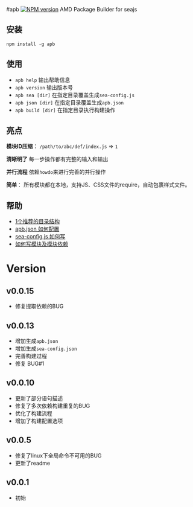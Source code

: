 #apb [![NPM version](https://img.shields.io/npm/v/apb.svg?style=flat)](https://npmjs.org/package/apb)
AMD Package Builder for seajs



## 安装
```
npm install -g apb
```



## 使用
* `apb help` 输出帮助信息
* `apb version` 输出版本号
* `apb sea [dir]` 在指定目录覆盖生成`sea-config.js`
* `apb json [dir]` 在指定目录覆盖生成`apb.json`
* `apb build [dir]` 在指定目录执行构建操作




## 亮点
**模块ID压缩**：
`/path/to/abc/def/index.js` => `1`

**清晰明了**
每一步操作都有完整的输入和输出

**并行流程**
依赖`howdo`来进行完善的并行操作

**简单**：
所有模块都在本地，支持JS、CSS文件的require，自动包裹样式文件。


## 帮助
- [1个推荐的目录结构](https://github.com/cloudcome/nodejs-apb/blob/master/help/recommend-dir.md)
- [apb.json 如何配置](https://github.com/cloudcome/nodejs-apb/blob/master/help/apb.json.md)
- [sea-config.js 如何写](https://github.com/cloudcome/nodejs-apb/blob/master/help/sea-config.js.md)
- [如何写模块及模块依赖](https://github.com/cloudcome/nodejs-apb/blob/master/help/module.md)


# Version
## v0.0.15
* 修复提取依赖的BUG

## v0.0.13
* 增加生成`apb.json`
* 增加生成`sea-config.json`
* 完善构建过程
* 修复 BUG#1

## v0.0.10
* 更新了部分语句描述
* 修复了多次依赖构建重复的BUG
* 优化了构建流程
* 增加了构建配置选项

## v0.0.5
* 修复了linux下全局命令不可用的BUG
* 更新了readme

## v0.0.1
* 初始

